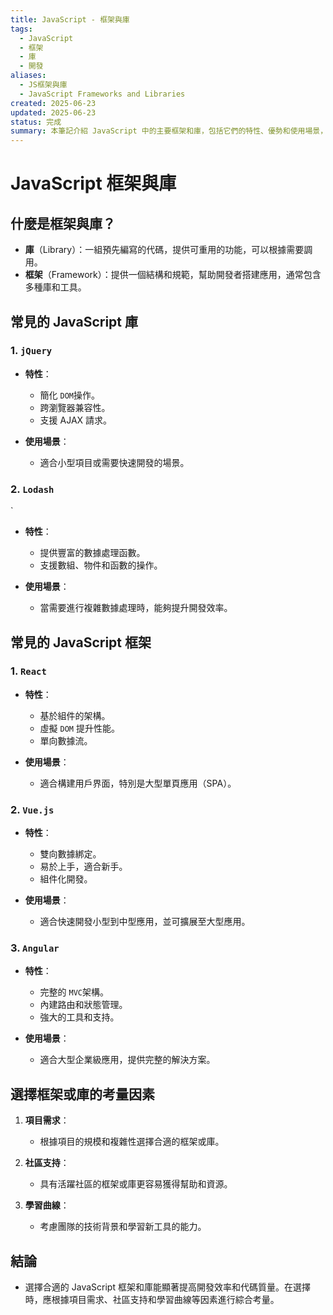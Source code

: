 ```yaml
---
title: JavaScript - 框架與庫
tags:
  - JavaScript
  - 框架
  - 庫
  - 開發
aliases:
  - JS框架與庫
  - JavaScript Frameworks and Libraries
created: 2025-06-23
updated: 2025-06-23
status: 完成
summary: 本筆記介紹 JavaScript 中的主要框架和庫，包括它們的特性、優勢和使用場景，幫助開發者選擇適合的工具。
---
```


# JavaScript 框架與庫

## 什麼是框架與庫？

- **庫**（Library）：一組預先編寫的代碼，提供可重用的功能，可以根據需要調用。
- **框架**（Framework）：提供一個結構和規範，幫助開發者搭建應用，通常包含多種庫和工具。

## 常見的 JavaScript 庫

### 1. `jQuery`

- **特性**：
  - 簡化 `DOM`操作。
  - 跨瀏覽器兼容性。
  - 支援 AJAX 請求。

- **使用場景**：
  - 適合小型項目或需要快速開發的場景。

### 2. `Lodash`
`
- **特性**：
  - 提供豐富的數據處理函數。
  - 支援數組、物件和函數的操作。

- **使用場景**：
  - 當需要進行複雜數據處理時，能夠提升開發效率。

## 常見的 JavaScript 框架

### 1. `React`

- **特性**：
  - 基於組件的架構。
  - 虛擬 `DOM` 提升性能。
  - 單向數據流。

- **使用場景**：
  - 適合構建用戶界面，特別是大型單頁應用（SPA）。

### 2. `Vue.js`

- **特性**：
  - 雙向數據綁定。
  - 易於上手，適合新手。
  - 組件化開發。

- **使用場景**：
  - 適合快速開發小型到中型應用，並可擴展至大型應用。

### 3. `Angular`

- **特性**：
  - 完整的 `MVC`架構。
  - 內建路由和狀態管理。
  - 強大的工具和支持。

- **使用場景**：
  - 適合大型企業級應用，提供完整的解決方案。

## 選擇框架或庫的考量因素

1. **項目需求**：
   - 根據項目的規模和複雜性選擇合適的框架或庫。

2. **社區支持**：
   - 具有活躍社區的框架或庫更容易獲得幫助和資源。

3. **學習曲線**：
   - 考慮團隊的技術背景和學習新工具的能力。

## 結論

- 選擇合適的 JavaScript 框架和庫能顯著提高開發效率和代碼質量。在選擇時，應根據項目需求、社區支持和學習曲線等因素進行綜合考量。